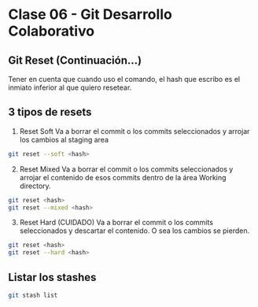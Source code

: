 # Clase 06 - Git Desarrollo Colaborativo

## Git Reset (Continuación...)
Tener en cuenta que cuando uso el comando, el hash que escribo es el inmiato inferior al que quiero resetear.

## 3 tipos de resets

1. Reset Soft
Va a borrar el commit o los commits seleccionados y arrojar los cambios al staging area

```sh
git reset --soft <hash>
```

2. Reset Mixed
Va a borrar el commit o los commits seleccionados y arrojar el contenido de esos commits dentro de la área Working directory.

```sh
git reset <hash>
git reset --mixed <hash>
```

3. Reset Hard (CUIDADO)
Va a borrar el commit o los commits seleccionados y descartar el contenido. O sea los cambios se pierden.

```sh
git reset <hash>
git reset --hard <hash>
```

## Listar los stashes

```sh
git stash list
```